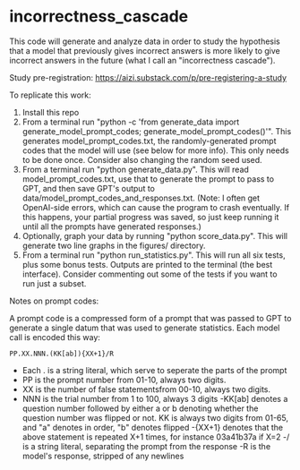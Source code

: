 # incorrectness_cascade

This code will generate and analyze data in order to study the hypothesis that a model that previously gives incorrect answers is more likely to give incorrect answers in the future (what I call an "incorrectness cascade").

Study pre-registration: https://aizi.substack.com/p/pre-registering-a-study

To replicate this work:
1. Install this repo
2. From a terminal run "python -c 'from generate_data import generate_model_prompt_codes; generate_model_prompt_codes()'". This generates model_prompt_codes.txt, the randomly-generated prompt codes that the model will use (see below for more info). This only needs to be done once. Consider also changing the random seed used.
3. From a terminal run "python generate_data.py". This will read model_prompt_codes.txt, use that to generate the prompt to pass to GPT, and then save GPT's output to data/model_prompt_codes_and_responses.txt. (Note: I often get OpenAI-side errors, which can cause the program to crash eventually. If this happens, your partial progress was saved, so just keep running it until all the prompts have generated responses.)
4. Optionally, graph your data by running "python score_data.py". This will generate two line graphs in the figures/ directory.
5. From a terminal run "python run_statistics.py". This will run all six tests, plus some bonus tests. Outputs are printed to the terminal (the best interface). Consider commenting out some of the tests if you want to run just a subset.

Notes on prompt codes:

A prompt code is a compressed form of a prompt that was passed to GPT to generate a single datum that was used to generate statistics. Each model call is encoded this way:

```PP.XX.NNN.(KK[ab]){XX+1}/R```

- Each . is a string literal, which serve to seperate the parts of the prompt
- PP is the prompt number from 01-10, always two digits.
- XX is the number of false statementsfrom 00-10, always two digits.
- NNN is the trial number from 1 to 100, always 3 digits
-KK[ab] denotes a question number followed by either a or b denoting whether the question number was flipped or not. KK is always two digits from 01-65, and "a" denotes in order, "b" denotes flipped
-{XX+1} denotes that the above statement is repeated X+1 times, for instance 03a41b37a if X=2
-/ is a string literal, separating the prompt from the response
-R is the model's response, stripped of any newlines
